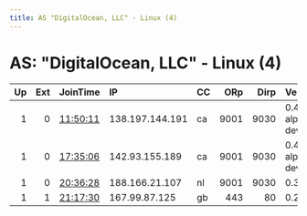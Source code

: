 ```yaml
---
title: AS "DigitalOcean, LLC" - Linux (4)
---
```


# AS: "DigitalOcean, LLC" - Linux (4)

|   Up |   Ext | JoinTime                                                                                            | IP              | CC   |   ORp |   Dirp | Version           | Contact                      | Nickname   |   eFamMembers |
|-----:|------:|:----------------------------------------------------------------------------------------------------|:----------------|:-----|------:|-------:|:------------------|:-----------------------------|:-----------|--------------:|
|    1 |     0 | [11:50:11](https://metrics.torproject.org/rs.html#details/5519D9ADEC80894D3FFD564B58AC425AEB38CDB3) | 138.197.144.191 | ca   |  9001 |   9030 | 0.4.2.0-alpha-dev | dgoulet &lt;dgoulet AT torpr | essence    |             1 |
|    1 |     0 | [17:35:06](https://metrics.torproject.org/rs.html#details/381EC209A77FC5365B94CE219420BA01A6F0DA2E) | 142.93.155.189  | ca   |  9001 |   9030 | 0.4.2.0-alpha-dev | dgoulet &lt;dgoulet AT torpr | madness    |             1 |
|    1 |     0 | [20:36:28](https://metrics.torproject.org/rs.html#details/A9C3AF8C55EC4702935D9A997E65F18B98585A2B) | 188.166.21.107  | nl   |  9001 |   9030 | 0.3.5.8           | None                         | RMS        |             1 |
|    1 |     1 | [21:17:30](https://metrics.torproject.org/rs.html#details/7D15A4DCEE42B7753279C4F4B2B2DB477CE350B8) | 167.99.87.125   | gb   |   443 |     80 | 0.2.9.16          | None                         | RMSL       |             1 |
